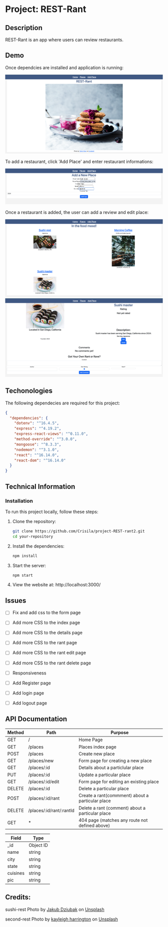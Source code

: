 # Project: REST-Rant

## Description
REST-Rant is an app where users can review restaurants.


## Demo
Once dependcies are installed and application is running:


![homepage](public/images/Homepage.jpg)

To add a restaurant, click 'Add Place' and enter restaurant informations:

![adding place](public/images/Adding-Demo.jpg)

Once a restaurant is added, the user can add a review and edit place:

![adding review](public/images/Afteradding-Demo.jpg)
![main place page](public/images/Reveiwplace-Demo.jpg)


## Techonologies
The following dependecies are required for this project:

```json
{
  "dependencies": {
    "dotenv": "^16.4.5",
    "express": "^4.19.2",
    "express-react-views": "^0.11.0",
    "method-override": "^3.0.0",
    "mongoose": "^8.3.3",
    "nodemon": "^3.1.0",
    "react": "^16.14.0",
    "react-dom": "^16.14.0"
  }
}
```

## Technical Information
### Installation

To run this project locally, follow these steps:

1. Clone the repository:
   ```bash
   git clone https://github.com/Crisila/project-REST-rant2.git
   cd your-repository
   ```

2. Install the dependencies:
   ```bash
   npm install
   ```

3. Start the server:
   ```bash
   npm start
   ```

4. View the website at: http://localhost:3000/



## Issues
- [ ] Fix and add css to the form page
- [ ] Add more CSS to the index page
- [ ] Add more CSS to the details page
- [ ] Add more CSS to the rant page
- [ ] Add more CSS to the rant edit page
- [ ] Add more CSS to the rant delete page
- [ ] Responsiveness
- [ ] Add Register page
- [ ] Add login page
- [ ] Add logout page



## API Documentation
| **Method** | **Path**                 | **Purpose**                                      |
|------------|--------------------------|--------------------------------------------------|
| GET        | /                        | Home Page                                        |
| GET        | /places                  | Places index page                                |
| POST       | /places                  | Create new place                                 |
| GET        | /places/new              | Form page for creating a new place               |
| GET        | /places/:id              | Details about a particlular place                |
| PUT        | /places/:id              | Update a particular place                        |
| GET        | /places/:id/edit         | Form page for editing an existing place          |
| DELETE     | /places/:id              | Delete a particular place                        |
| POST       | /places/:id/rant         | Create a rant(commment) about a particular place |
| DELETE     | /places/:id/rant/:rantId | Delete a rant (comment) about a particular place |
| GET        | *                        | 404 page (matches any route not defined above)   |


| **Field** | **Type**  |
|-----------|-----------|
| _id       | Object ID |
| name      | string    |
| city      | string    |
| state     | string    |
| cuisines  | string    |
| pic       | string    |


## Credits:

sushi-rest
Photo by <a href="https://unsplash.com/@jckbck?utm_content=creditCopyText&utm_medium=referral&utm_source=unsplash">Jakub Dziubak</a> on <a href="https://unsplash.com/photos/sushi-on-black-ceramic-plate-iOHJKJqO6E0?utm_content=creditCopyText&utm_medium=referral&utm_source=unsplash">Unsplash</a>

second-rest
Photo by <a href="https://unsplash.com/@kayleighharrington?utm_content=creditCopyText&utm_medium=referral&utm_source=unsplash">kayleigh harrington</a> on <a href="https://unsplash.com/photos/group-of-people-inside-the-restaurant-yhn4okt6ci0?utm_content=creditCopyText&utm_medium=referral&utm_source=unsplash">Unsplash</a>
  
  

